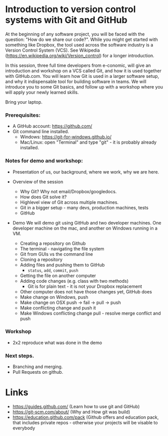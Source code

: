 # Introduction to version control systems with Git and GitHub

At the beginning of any software project, you will be faced with the question:
"How do we share our code?". While you might get started with something like
Dropbox, the tool used across the software industry is a Version Control
System (VCS). See Wikipedia (https://en.wikipedia.org/wiki/Version_control)
for a longer introduction.

In this session, three full time developers from e-conomic, will give an
introduction and workshop on a VCS called Git, and how it is used together
with GitHub.com. You will learn how Git is used in a larger software setup,
and why it indispensable tool for building software in teams. We will
introduce you to some Git basics, and follow up with a workshop where you will
apply your newly learned skills.

Bring your laptop.

### Prerequisites:
* A GitHub account: https://github.com/
* Git command line installed.
    * Windows: https://git-for-windows.github.io/
    * Mac/Linux: open "Terminal" and type "git" - it is probably already installed.


### Notes for demo and workshop:
* Presentation of us, our background, where we work, why we are here.
* Overview of the session
    * Why Git? Why not email/Dropbox/googledocs.
    * How does Git solve it?
    * Highlevel view of Git across multiple machines.
    * Git in a bigger setup - many devs, production machines, tests
    * GitHub

* Demo
We will demo git using GitHub and two developer machines. One developer machine on the mac,
and another on Windows running in a VM.
    * Creating a repository on Github
    * The terminal - navigating the file system
    * Git from GUIs vs the command line
    * Cloning a repository
    * Adding files and pushing them to GitHub
        * `status`, `add`, `commit`, `push`
    * Getting the file on another computer
    * Adding code changes (e.g. class with two methods)
        * Git is for plain text - it is not your Dropbox replacement
    * Other computer does not have those changes yet, GitHub does
    * Make change on Windows, push
    * Make change on OSX push -> fail -> pull -> push
    * Make conflicting change and push it
    * Make Windows conflicting change pull - resolve merge conflict and push

### Workshop
* 2x2 reproduce what was done in the demo

### Next steps.
* Branching and merging.
* Pull Requests on github.


# Links
* https://guides.github.com/ (Learn how to use git and GitHub)
* https://git-scm.com/about/ (Why and How git was build)
* https://education.github.com/pack (Github offers and education pack, that includes private repos - otherwise your projects will be visable to everybody
